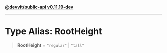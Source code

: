 [**@devvit/public-api v0.11.19-dev**](../../../../../../README.md)

---

# Type Alias: RootHeight

> **RootHeight** = `"regular"` \| `"tall"`
